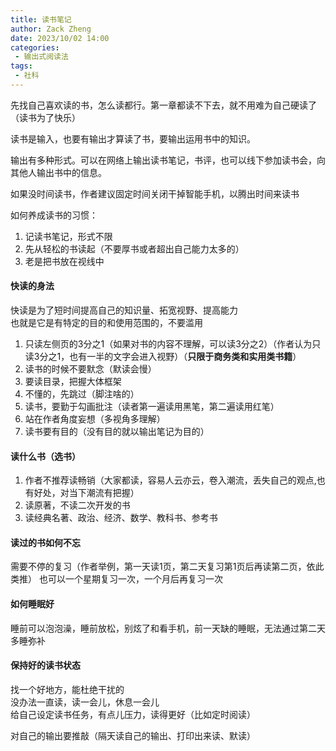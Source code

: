 ```yaml
---
title: 读书笔记
author: Zack Zheng
date: 2023/10/02 14:00
categories:
 - 输出式阅读法
tags:
 - 社科
---
```



先找自己喜欢读的书，怎么读都行。第一章都读不下去，就不用难为自己硬读了（读书为了快乐）

读书是输入，也要有输出才算读了书，要输出运用书中的知识。

输出有多种形式。可以在网络上输出读书笔记，书评，也可以线下参加读书会，向其他人输出书中的信息。 

如果没时间读书，作者建议固定时间关闭干掉智能手机，以腾出时间来读书

如何养成读书的习惯：  
1. 记读书笔记，形式不限
2. 先从轻松的书读起（不要厚书或者超出自己能力太多的）
3. 老是把书放在视线中

#### 快读的身法
快读是为了短时间提高自己的知识量、拓宽视野、提高能力   
也就是它是有特定的目的和使用范围的，不要滥用

1. 只读左侧页的3分之1（如果对书的内容不理解，可以读3分之2）（作者认为只读3分之1，也有一半的文字会进入视野）（**只限于商务类和实用类书籍**）
2. 读书的时候不要默念（默读会慢）
3. 要读目录，把握大体框架
4. 不懂的，先跳过（脚注啥的）
5. 读书，要勤于勾画批注（读者第一遍读用黑笔，第二遍读用红笔）
6. 站在作者角度妄想（多视角多理解）
7. 读书要有目的（没有目的就以输出笔记为目的）

#### 读什么书（选书）
1. 作者不推荐读畅销（大家都读，容易人云亦云，卷入潮流，丢失自己的观点,也有好处，对当下潮流有把握）
2. 读原著，不读二次开发的书
3. 读经典名著、政治、经济、数学、教科书、参考书

#### 读过的书如何不忘
需要不停的复习（作者举例，第一天读1页，第二天复习第1页后再读第二页，依此类推）
也可以一个星期复习一次，一个月后再复习一次


#### 如何睡眠好
睡前可以泡泡澡，睡前放松，别炫了和看手机，前一天缺的睡眠，无法通过第二天多睡弥补

#### 保持好的读书状态
找一个好地方，能杜绝干扰的   
没办法一直读，读一会儿，休息一会儿  
给自己设定读书任务，有点儿压力，读得更好（比如定时阅读）

对自己的输出要推敲（隔天读自己的输出、打印出来读、默读）



